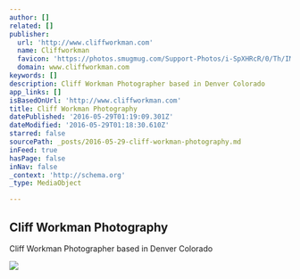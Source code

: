 ```yaml
---
author: []
related: []
publisher:
  url: 'http://www.cliffworkman.com'
  name: Cliffworkman
  favicon: 'https://photos.smugmug.com/Support-Photos/i-SpXHRcR/0/Th/IMG_0753-Th.jpg'
  domain: www.cliffworkman.com
keywords: []
description: Cliff Workman Photographer based in Denver Colorado
app_links: []
isBasedOnUrl: 'http://www.cliffworkman.com'
title: Cliff Workman Photography
datePublished: '2016-05-29T01:19:09.301Z'
dateModified: '2016-05-29T01:18:30.610Z'
starred: false
sourcePath: _posts/2016-05-29-cliff-workman-photography.md
inFeed: true
hasPage: false
inNav: false
_context: 'http://schema.org'
_type: MediaObject

---
```

<article style=""><h1>Cliff Workman Photography</h1><p>Cliff Workman Photographer based in Denver Colorado</p><img src="https://photos.smugmug.com/Support-Photos/i-SpXHRcR/0/L/IMG_0753-L.jpg" /></article>